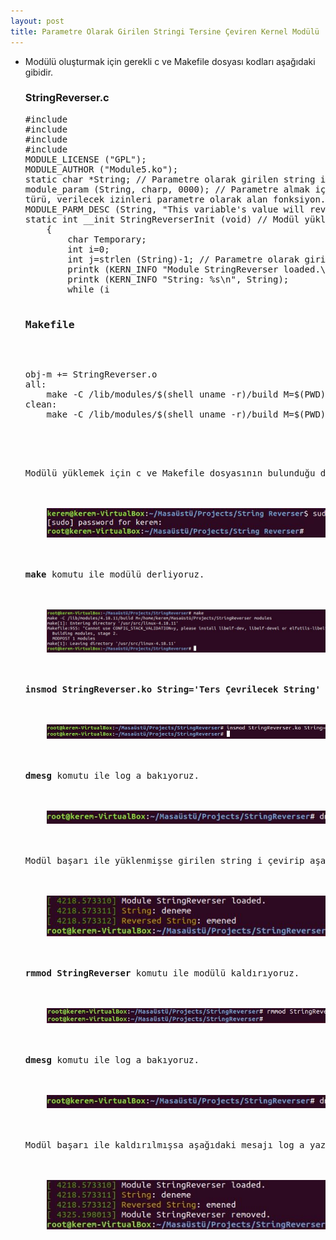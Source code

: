```yaml
---
layout: post
title: Parametre Olarak Girilen Stringi Tersine Çeviren Kernel Modülü
---
```

<ul>
	<li>Modülü oluşturmak için gerekli c ve Makefile dosyası kodları aşağıdaki gibidir.</li>
	<h3>StringReverser.c</h3>
	<pre>#include <linux/module.h>
#include <linux/kernel.h>
#include <linux/init.h>
#include <linux/moduleparam.h>
MODULE_LICENSE ("GPL");
MODULE_AUTHOR ("Module5.ko");
static char *String; // Parametre olarak girilen string i tutar.
module_param (String, charp, 0000); // Parametre almak için kullanılan, değişken adı, değişken
türü, verilecek izinleri parametre olarak alan fonksiyon.
MODULE_PARM_DESC (String, "This variable's value will reverse.");
static int __init StringReverserInit (void) // Modül yüklendiğinde çalışacak fonksiyon.
    {
        char Temporary;
        int i=0;
        int j=strlen (String)-1; // Parametre olarak girilen string in uzunluğunun 1 eksiğini tutar.
        printk (KERN_INFO "Module StringReverser loaded.\n");
        printk (KERN_INFO "String: %s\n", String);
        while (i<j) // Ters çevirme işlemleri gerçekleşir.
            {
                Temporary=String[i];
	        String[i]=String[j];
	        String[j]=Temporary;
	        i++;
	        j--;
            }
        printk (KERN_INFO "Reversed String: %s\n", String);
        return 0;
    }
static void __exit StringReverserExit (void) // Modül kaldırıldığında çalışacak fonksiyon.
    {
        printk (KERN_INFO "Module StringReverser removed.\n");
    }
module_init (StringReverserInit);
module_exit (StringReverserExit);</pre>
	<h3>Makefile</h3>
	<pre>obj-m += StringReverser.o
all:
	make -C /lib/modules/$(shell uname -r)/build M=$(PWD) modules
clean:
	make -C /lib/modules/$(shell uname -r)/build M=$(PWD) clean</pre>
	<br/>
	<li>Modülü yüklemek için c ve Makefile dosyasının bulunduğu dizinde terminali açıp yönetici izini alıyoruz.</li>
	<br/>
	<img src="https://raw.githubusercontent.com/KeremCanli/KeremCanli.github.io/master/images/StringReverser/1.JPG"/>
	<br/>
	<li><strong>make</strong> komutu ile modülü derliyoruz.</li>
	<br/>
	<img src="https://raw.githubusercontent.com/KeremCanli/KeremCanli.github.io/master/images/StringReverser/2.JPG"/>
	<br/>
	<li><strong>insmod StringReverser.ko String='Ters Çevrilecek String'</strong> komutu ile modülü yüklüyoruz.</li>
	<br/>
	<img src="https://raw.githubusercontent.com/KeremCanli/KeremCanli.github.io/master/images/StringReverser/3.JPG"/>
	<br/>
	<li><strong>dmesg</strong> komutu ile log a bakıyoruz.</li>
	<br/>
	<img src="https://raw.githubusercontent.com/KeremCanli/KeremCanli.github.io/master/images/StringReverser/4.JPG"/>
	<br/>
	<li>Modül başarı ile yüklenmişse girilen string i çevirip aşağıdaki mesajları log a yazar.</li>
	<br/>
	<img src="https://raw.githubusercontent.com/KeremCanli/KeremCanli.github.io/master/images/StringReverser/5.JPG"/>
	<br/>
	<li><strong>rmmod StringReverser</strong> komutu ile modülü kaldırıyoruz.</li>
	<br/>
	<img src="https://raw.githubusercontent.com/KeremCanli/KeremCanli.github.io/master/images/StringReverser/6.JPG"/>
	<br/>
	<li><strong>dmesg</strong> komutu ile log a bakıyoruz.</li>
	<br/>
	<img src="https://raw.githubusercontent.com/KeremCanli/KeremCanli.github.io/master/images/StringReverser/7.JPG"/>
	<br/>
	<li>Modül başarı ile kaldırılmışsa aşağıdaki mesajı log a yazar.</li>
	<br/>
	<img src="https://raw.githubusercontent.com/KeremCanli/KeremCanli.github.io/master/images/StringReverser/8.JPG"/>
	<br/>
</ul>
